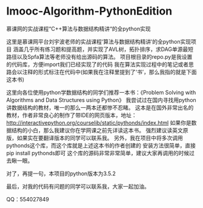 # Imooc-Algorithm-PythonEdition
慕课网的实战课程“C++算法与数据结构精讲“的全python实现

这里是慕课网平台刘宇波老师的实战课程‘算法与数据结构精讲’的全python实现项目
涵盖几乎所有练习题和提高题，并实现了AVL树，拓扑排序，求DAG单源最短路径以及Spfa算法等老师没有给出源码的算法。
项目根目录的repo.py是我设置的代码库，方便import我们已经实现了的代码
我在算法实现过程中的笔记或者思路会以注释的形式标注在代码中(如果我在注释里提到了‘书’，那么我指的就是下面这本书)

这里向各位使用python学数据结构的同学们推荐一本书：《Problem Solving with Algorithms and Data Structures using Python》
我尝试过在国内寻找用python讲数据结构的教材，唯一的那么一两本还都惨不忍睹。
这本是在国外非常出名的教材，作者非常良心的制作了带IDE的网页版本，地址：http://interactivepython.org/courselib/static/pythonds/index.html
如果你是数据结构的小白，那么我建议你在学网课之前先详读这本书。
强烈建议读英文原版，如果实在要翻译版本的同学可以联系我。
另外，我在项目中将多次调用pythonds这个库，而这个库就是上述这本书的作者创建的
安装方法很简单，直接pip install pythonds即可
这个库的源码非常非常简单，建议大家再调用的时候过去瞅一眼。

对了，再提一句，本项目的python版本为3.5.2

最后，对我的代码有问题的同学可以联系我，大家一起加油。

QQ：554027849
